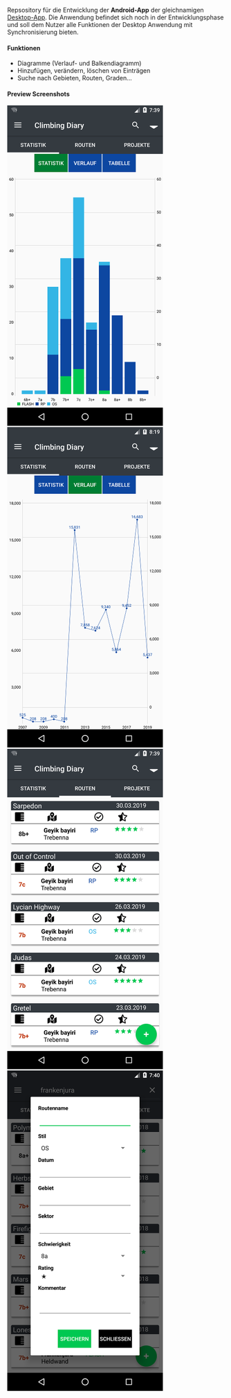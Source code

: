 Repsository für die Entwicklung der **Android-App** der gleichnamigen [Desktop-App](https://github.com/LorenMucha/Climbing-Diary). 
Die Anwendung befindet sich noch in der Entwicklungsphase und soll dem Nutzer alle Funktionen der Desktop Anwendung mit Synchronisierung bieten.
#### Funktionen
- Diagramme (Verlauf- und Balkendiagramm)
- Hinzufügen, verändern, löschen von Einträgen
- Suche nach Gebieten, Routen, Graden... 
#### Preview Screenshots
![Charts](info/Screenshots_15.04.19/stat.png)
![Charts](info/Screenshots_15.04.19/dev.png)
![Charts](info/Screenshots_15.04.19/recycler.png)
![Charts](info/Screenshots_15.04.19/add.png)
